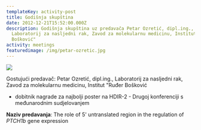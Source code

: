 ```yaml
---
templateKey: activity-post
title: Godišnja skupština
date: 2012-12-21T15:52:00.000Z
description: Godišnja skupština uz predavača Petar Ozretić, dipl.ing.,
  Laboratorij za nasljedni rak, Zavod za molekularnu medicinu, Institut "Ruđer
  Bošković"
activity: meetings
featuredimage: /img/petar-ozretic.jpg
---
```

![](/img/petar-ozretic.jpg)

Gostujući predavač: Petar Ozretić, dipl.ing., Laboratorij za nasljedni rak, Zavod za molekularnu medicinu, Institut "Ruđer Bošković

* dobitnik nagrade za najbolji poster na HDIR-2 - Drugoj konferenciji s međunarodnim sudjelovanjem

**Naziv predavanja**: The role of 5' untranslated region in the regulation of *PTCH1b* gene expression